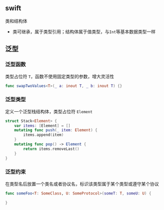 ## swift
类和结构体
- 类可继承，属于类型引用；结构体属于值类型，与`Int`等基本数据类型一样

## 泛型
### 泛型函数
类型占位符 `T`，函数不使用固定类型的参数，增大灵活性
```Swift
func swapTwoValues<T>(_ a: inout T, _ b: inout T) {}
```
### 泛型类型
定义一个泛型栈结构体，类型占位符 `Element`
```Swift
struct Stack<Element> {
    var items: [Element] = []
    mutating func push(_ item: Element) {
        items.append(item)
    }
    mutating func pop() -> Element {
        return items.removeLast()
    }
}
```

### 泛型约束
在类型名后放置一个类名或者协议名，标识该类型属于某个类型或遵守某个协议

```Swift
func someFoo<T: SomeClass, U: SomeProtocol>(someT: T, someU: U) {
    
}
```